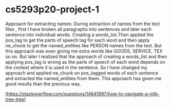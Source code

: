 # cs5293p20-project-1




Approach for extracting names:
  During extraction of names from the text files , first I have broken all paragraphs into sentences and later each sentence into individual words. Creating a words_list.Then applied the pos_tag to get the parts of speech tag for each word and then apply ne_chunk to get the named_entities like PERSON names from the text. But this approach was even giving me extra words like GOODS, SERVICE, TEX so on. But later I realized that the approach of creating a words_list and then applying pos_tag is wrong as the parts of speech of each word depends on the context where it is used in the sentence. So I have changed my approach and applied ne_chunk on pos_tagged words of each sentence and extracted the named_entities from them. This approach has given me good results than the previous way.
  
[https://stackoverflow.com/questions/14841997/how-to-navigate-a-nltk-tree-tree]
  
